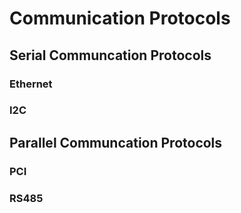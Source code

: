# Communication Protocols

## Serial Communcation Protocols

### Ethernet

### I2C

## Parallel Communcation Protocols

### PCI

### RS485
